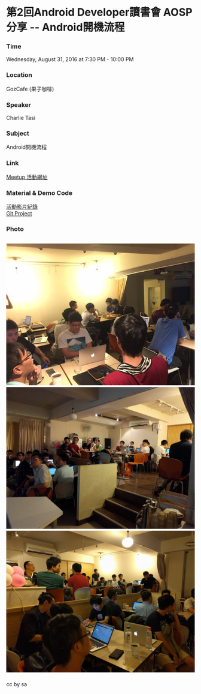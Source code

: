 # 第2回Android Developer讀書會 AOSP分享 -- Android開機流程

### Time

Wednesday, August 31, 2016 at 7:30 PM - 10:00 PM

### Location

GozCafe (果子咖啡)

### Speaker
Charlie Tasi

### Subject
Android開機流程

### Link

[Meetup 活動網址](https://www.meetup.com/Taiwan-Android-Developer-Study-Group/events/233391643/)

### Material & Demo Code

[活動影片紀錄](https://www.youtube.com/channel/UCLROVX_Tf0utmruMMifmtAA)  
[Git Project](https://github.com/TADSG/aosp-study) 

### Photo
![活動團體照](/AOSP/aosp_2/photo/14203246_1241836459170664_271480761641375644_n.jpg)
![活動團體照](/AOSP/aosp_2/photo/14191676_10207944260309136_529273928_o.jpg)
![活動團體照](/AOSP/aosp_2/photo/14215419_10207944260909151_196022526_o.jpg)
---
cc by sa